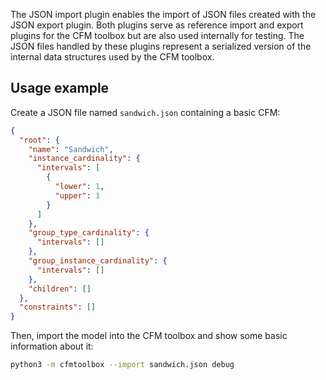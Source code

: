 The JSON import plugin enables the import of JSON files created with the JSON export plugin.
Both plugins serve as reference import and export plugins for the CFM toolbox but are also used internally for testing.
The JSON files handled by these plugins represent a serialized version of the internal data structures used by the CFM toolbox.

## Usage example

Create a JSON file named `sandwich.json` containing a basic CFM:

```json
{
  "root": {
    "name": "Sandwich",
    "instance_cardinality": {
      "intervals": [
        {
          "lower": 1,
          "upper": 1
        }
      ]
    },
    "group_type_cardinality": {
      "intervals": []
    },
    "group_instance_cardinality": {
      "intervals": []
    },
    "children": []
  },
  "constraints": []
}
```

Then, import the model into the CFM toolbox and show some basic information about it:

```bash
python3 -m cfmtoolbox --import sandwich.json debug
```
